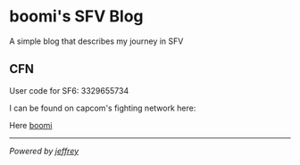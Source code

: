 #  boomi's SFV Blog

A simple blog that describes my journey in SFV

## CFN

User code for SF6: 3329655734

I can be found on capcom's fighting network here:

Here [boomi](https://www.streetfighter.com/6/buckler/profile/1529206067)

---
_Powered by [jeffrey](http://jeffwayne.me/)_
